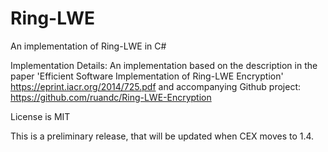 # Ring-LWE
An implementation of Ring-LWE in C#

Implementation Details:
An implementation based on the description in the paper 'Efficient Software Implementation of Ring-LWE Encryption' 
https://eprint.iacr.org/2014/725.pdf and accompanying Github project: https://github.com/ruandc/Ring-LWE-Encryption

License is MIT

This is a preliminary release, that will be updated when CEX moves to 1.4.
